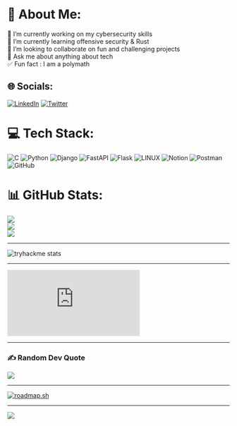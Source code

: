 # 💫 About Me:

🔭 I’m currently working on my cybersecurity skills<br>🌱 I’m currently learning offensive security & Rust<br>👯 I’m looking to collaborate on fun and challenging projects<br>💬 Ask me about anything about tech<br>✅ Fun fact : I am a polymath

## 🌐 Socials:

[![LinkedIn](https://img.shields.io/badge/LinkedIn-%230077B5.svg?logo=linkedin&logoColor=white)](https://linkedin.com/in/precious-eyoh) [![Twitter](https://img.shields.io/badge/Twitter-%231DA1F2.svg?logo=Twitter&logoColor=white)](https://twitter.com/precious_eyoh)

# 💻 Tech Stack:

![C](https://img.shields.io/badge/c-%2300599C.svg?style=plastic&logo=c&logoColor=white) ![Python](https://img.shields.io/badge/python-3670A0?style=plastic&logo=python&logoColor=ffdd54) ![Django](https://img.shields.io/badge/django-%23092E20.svg?style=plastic&logo=django&logoColor=white) ![FastAPI](https://img.shields.io/badge/FastAPI-005571?style=plastic&logo=fastapi) ![Flask](https://img.shields.io/badge/flask-%23000.svg?style=plastic&logo=flask&logoColor=white) ![LINUX](https://img.shields.io/badge/Linux-FCC624?style=plastic&logo=linux&logoColor=black) ![Notion](https://img.shields.io/badge/Notion-%23000000.svg?style=plastic&logo=notion&logoColor=white) ![Postman](https://img.shields.io/badge/Postman-FF6C37?style=plastic&logo=postman&logoColor=white) ![GitHub](https://img.shields.io/badge/GitHub-%23121011.svg?style=plastic&logo=github&logoColor=white)

# 📊 GitHub Stats:

![](https://github-readme-stats.vercel.app/api?username=Cyber-Freak999&theme=radical&hide_border=true&include_all_commits=true&count_private=false)<br/>
![](https://github-readme-streak-stats.herokuapp.com/?user=Cyber-Freak999&theme=radical&hide_border=true)<br/>
![](https://github-readme-stats.vercel.app/api/top-langs/?username=Cyber-Freak999&theme=radical&hide_border=true&include_all_commits=true&count_private=false&layout=compact)

---

![tryhackme stats](https://raw.githubusercontent.com/Cyber-Freak999/Cyber-Freak999/master/assets/thm_propic.png)

---

<iframe src="https://tryhackme.com/api/v2/badges/public-profile?userPublicId=165830" style='border:none;'></iframe>

---

### ✍️ Random Dev Quote

![](https://quotes-github-readme.vercel.app/api?type=horizontal&theme=radical)

---

[![roadmap.sh](https://roadmap.sh/card/tall/66e7495af34c8868ec766848?variant=dark)](https://roadmap.sh)

---

[![](https://visitcount.itsvg.in/api?id=Cyber-Freak999&icon=0&color=0)](https://visitcount.itsvg.in)

<!-- Proudly created with GPRM ( https://gprm.itsvg.in ) -->
